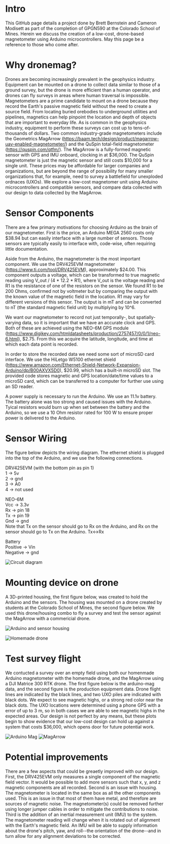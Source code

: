 # Intro
This GitHub page details a project done by Brett Bernstein and Cameron Modisett as part of the completion of GPGN590 at the Colorado School of Mines. Herein we discuss the creation of a low-cost, drone-based magnetometer using Arduino microcontrollers. May this page be a reference to those who come after.


# Why dronemag?
Drones are becoming increasingly prevalent in the geophysics industry. Equipment can be mounted on a drone to collect data similar to those of a ground survey, but the drone is more efficient than a human operator, and drones can fly surveys in areas where human traversal is impossible. Magnetometers are a prime candidate to mount on a drone because they record the Earth's passive magnetic field without the need to create a source field. From locating buried orebodies to underground utilities and pipelines, magnetics can help pinpoint the location and depth of objects that are important to everyday life. As is common in the geophysics industry, equipment to perform these surveys can cost up to tens-of-thousands of dollars. Two common industry-grade magnetometers include the Geometrics MagArrow (https://baam.tech/design/product/magarrow-uav-enabled-magnetometer/) and the QuSpin total-field magnetometer (https://quspin.com/qtfm/). The MagArrow is a fully-formed magnetic sensor with GPS and IMU onboard, clocking in at $36,000. The QuSpin magnetometer is just the magnetic sensor and still costs $10,000 for a single unit. These prices may be affordable for larger companies and organizations, but are beyond the range of possibility for many smaller organizations that, for example, need to survey a battlefield for unexploded ordnaces (UXOs). We explore a low-cost magnetomer unit using Arduino microcontrollers and compatible sensors, and compare data collected with our design to data collected by the MagArrow.

# Sensor Components 
There are a few primary motivations for choosing Arduino as the brain of our magnetometer. First is the price, an Arduino MEGA 2560 costs only $38.94 but can easily interface with a large number of sensors. Those sensors are typically easily to interface with, code-wise, often requiring little documentation. 

Aside from the Arduino, the magnetometer is the most important component. We use the DRV425EVM magnetometer (https://www.ti.com/tool/DRV425EVM), approximately $24.00. This component outputs a voltage, which can be transformed to true magnetic reading using V_out / (4 * 12.2 * R1), where V_out is the voltage reading and R1 is the resistance of one of the resistors on the sensor. We found R1 to be 200 Ohms, confirmed not by voltmeter but by comparing the output with the known value of the magnetic field in the location. R1 may vary for different versions of this sensor. The output is in mT and can be converted to nT (the standard magnetic field unit) by multiplying by 10^6.

We want our magnetometer to record not just temporally-, but spatially-varying data, so it is important that we have an accurate clock and GPS. Both of these are achieved using the NEO-6M GPS module (https://www.digikey.com/htmldatasheets/production/2757457/0/0/1/neo-6.html), $2.75. From this we acquire the latitude, longitude, and time at which each data point is recorded. 

In order to store the recorded data we need some sort of microSD card interface. We use the HiLetgo W5100 ethernet shield (https://www.amazon.com/Ethernet-Shield-Network-Expansion-Arduino/dp/B00AXVX5D0), $20.99, which has a built-in microSD slot. The provided code stores magnetic and GPS location/date/time values to a microSD card, which can be transferred to a computer for further use using an SD reader.

A power supply is necessary to run the Arduino. We use an 11.1v battery. The battery alone was too strong and caused issues with the Arduino. Tyical resistors would burn up when set between the battery and the Arduino, so we use a 10 Ohm resistor rated for 100 W to ensure proper power is delivered to the Arduino.

# Sensor Wiring

The figure below depicts the wiring diagram. The ethernet shield is plugged into the top of the Arduino, and we use the following connections.

DRV425EVM (with the bottom pin as pin 1) <br />
1 -> 5v <br />
2 -> gnd <br />
3 -> A0 <br />
4 -> not used

NEO-6M <br />
Vcc -> 3.3v <br />
Rx  -> pin 18 <br />
Tx  -> pin 19 <br />
Gnd -> gnd <br />
Note that Tx on the sensor should go to Rx on the Arduino, and Rx on the sensor should go to Tx on the Arduino. Tx<->Rx

Battery <br />
Positive -> Vin <br />
Negative -> gnd

![Circuit diagram](figs/circuit.png?raw=true "Circuit diagram")

# Mounting device on drone

A 3D-printed housing, the first figure below, was created to hold the Arduino and the sensors. The housing was mounted on a drone created by students at the Colorado School of Mines, the second figure below. We used this drone/housing combo to fly a survey and test the sensor against the MagArrow with a commericial drone.

![Arduino and sensor housing](figs/housing.png?raw=true "Arduino and sensor housing")

![Homemade drone](figs/drone.png?raw=true "Homemade drone donated to the Colorado School of Mines Geophysics department")

# Test survey flight

We contucted a survey over an empty field using both our homenmade Arduino magnetometer with the homemade drone, and the MagArrow using a DJI Matrice 300 RTK drone. The first figure below is the arduino-mag data, and the second figure is the production equipment data. Drone flight lines are indicated by the black lines, and two UXO piles are indicated with black dots. We expect to see magnetic highs, or a strong red color near the black dots. The UXO locations were determined using a phone GPS with a error of up to 3 m, so in both cases we are able to see magnetic highs in the expected areas. Our design is not perfect by any means, but these plots begin to show evidence that our low-cost design can hold up against a system that costs $36,000, which opens door for future potential work.

![Arduino Mag](figs/arduinomag.png?raw=true "Data collected with our Arduino magnetometer")
![MagArrow](figs/magarrow.png?raw=true "Data collected with the MagArrow")

# Potential improvements

There are a few aspects that could be greaetly improved with our design. First, the DRV425EVM only measures a single component of the magnetic field vector. It would be possible to add more sensors such that x, y, and z magnetic components are all recorded. Second is an issue with housing. The magnetometer is located in the same box as all the other components used. This is an issue in that most of them have metal, and therefore are sources of magnetic noise. The magnetometer(s) could be removed further using longer jumper cables in order to mitigate the contributions to noise. Third is the addition of an inertial measurement unit (IMU) to the system. The magnetometer reading will change when it is rotated out of alignment with the Earth's magnetic field. An IMU will be able to supply information about the drone's pitch, yaw, and roll--the orientation of the drone--and in turn allow for any alignment deviations to be corrected.
